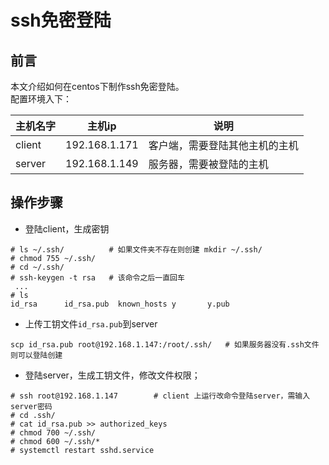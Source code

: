 # ssh免密登陆

## 前言

本文介绍如何在centos下制作ssh免密登陆。  
配置环境入下：

|主机名字|主机ip|说明|
|--|--|--|
|client|192.168.1.171|客户端，需要登陆其他主机的主机|
|server|192.168.1.149|服务器，需要被登陆的主机|

## 操作步骤

* 登陆client，生成密钥
```
# ls ~/.ssh/          # 如果文件夹不存在则创建 mkdir ~/.ssh/
# chmod 755 ~/.ssh/
# cd ~/.ssh/
# ssh-keygen -t rsa   # 该命令之后一直回车
 ...
# ls
id_rsa		id_rsa.pub	known_hosts	y		y.pub
```

* 上传工钥文件``id_rsa.pub``到server
```
scp id_rsa.pub root@192.168.1.147:/root/.ssh/   # 如果服务器没有.ssh文件则可以登陆创建
```

* 登陆server，生成工钥文件，修改文件权限；
```
# ssh root@192.168.1.147        # client 上运行改命令登陆server，需输入server密码
# cd .ssh/
# cat id_rsa.pub >> authorized_keys
# chmod 700 ~/.ssh/
# chmod 600 ~/.ssh/*
# systemctl restart sshd.service
```
